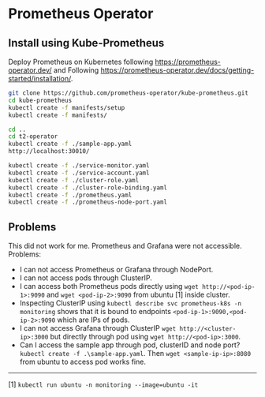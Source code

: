 # Prometheus Operator

## Install using Kube-Prometheus

Deploy Prometheus on Kubernetes following https://prometheus-operator.dev/ and Following https://prometheus-operator.dev/docs/getting-started/installation/.

```bash
git clone https://github.com/prometheus-operator/kube-prometheus.git
cd kube-prometheus
kubectl create -f manifests/setup
kubectl create -f manifests/
```

```bash
cd ..
cd t2-operator
kubectl create -f ./sample-app.yaml
http://localhost:30010/

kubectl create -f ./service-monitor.yaml
kubectl create -f ./service-account.yaml
kubectl create -f ./cluster-role.yaml
kubectl create -f ./cluster-role-binding.yaml
kubectl create -f ./prometheus.yaml
kubectl create -f ./prometheus-node-port.yaml
```

## Problems

This did not work for me. Prometheus and Grafana were not accessible. Problems:

- I can not access Prometheus or Grafana through NodePort.
- I can not access pods through ClusterIP.
- I can access both Prometheus pods directly using `wget http://<pod-ip-1>:9090` and `wget <pod-ip-2>:9090` from ubuntu [1] inside cluster.
- Inspecting ClusterIP using `kubectl describe svc prometheus-k8s -n monitoring` shows that it is bound to endpoints `<pod-ip-1>:9090,<pod-ip-2>:9090` which are IPs of pods.
- I can not access Grafana through ClusterIP `wget http://<cluster-ip>:3000` but directly through pod using `wget http://<pod-ip>:3000`.
- Can I access the sample app through pod, clusterID and node port? `kubectl create -f .\sample-app.yaml`. Then `wget <sample-ip-ip>:8080` from ubuntu to access pod works fine.

--- 

[1] `kubectl run ubuntu -n monitoring --image=ubuntu -it`